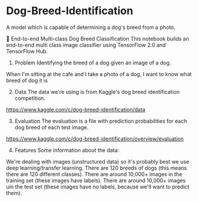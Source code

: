 # Dog-Breed-Identification
A model which is capable of determining a dog's breed from a photo.

🐶 End-to-end Multi-class Dog Breed Classification
This notebook builds an end-to-end multi class image classifier using TensorFlow 2.0 and TensorFlow Hub.

1. Problem
Identifying the breed of a dog given an image of a dog.

When I'm sitting at the cafe and I take a photo of a dog, I want to know what breed of dog it is


2. Data
The data we're using is from Kaggle's dog breed identification competition.

https://www.kaggle.com/c/dog-breed-identification/data

3. Evaluation
The evaluation is a file with prediction probabilities for each dog breed of each test image.

https://www.kaggle.com/c/dog-breed-identification/overview/evaluation

4. Features
Some information about the data:

We're dealing with images (unstructured data) so it's probably best we use deep learning/transfer learning.
There are 120 breeds of dogs (this means there are 120 different classes).
There are around 10,000+ images in the training set (these images have labels).
There are around 10,000+ images uin the test set (these images have no labels, because we'll want to predict them).
